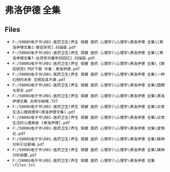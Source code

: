 # 弗洛伊德 全集

## Files

- `F:/5000G电子书\R01-医药卫生(养生 保健 医药 心理学)\心理学\弗洛伊德 全集\[弗洛伊德文集1-癔症研究].扫描版.pdf`
- `F:/5000G电子书\R01-医药卫生(养生 保健 医药 心理学)\心理学\弗洛伊德 全集\[弗洛伊德文集7-达芬奇对童年的回忆].扫描版.pdf`
- `F:/5000G电子书\R01-医药卫生(养生 保健 医药 心理学)\心理学\弗洛伊德 全集\《癔症研究》PDF下载 作者：弗洛伊德.pdf`
- `F:/5000G电子书\R01-医药卫生(养生 保健 医药 心理学)\心理学\弗洛伊德 全集\一种幻想的未来 文明及其不满.pdf`
- `F:/5000G电子书\R01-医药卫生(养生 保健 医药 心理学)\心理学\弗洛伊德 全集\图腾与禁忌.pdf`
- `F:/5000G电子书\R01-医药卫生(养生 保健 医药 心理学)\心理学\弗洛伊德 全集\弗洛伊德文集 文明与缺憾.TXT`
- `F:/5000G电子书\R01-医药卫生(养生 保健 医药 心理学)\心理学\弗洛伊德 全集\日常生活心理病理学(弗洛伊德文集).pdf`
- `F:/5000G电子书\R01-医药卫生(养生 保健 医药 心理学)\心理学\弗洛伊德 全集\日常生活的心理奥秘 [弗洛伊德].pdf`
- `F:/5000G电子书\R01-医药卫生(养生 保健 医药 心理学)\心理学\弗洛伊德 全集\爱情论.pdf`
- `F:/5000G电子书\R01-医药卫生(养生 保健 医药 心理学)\心理学\弗洛伊德 全集\精神分析引论新编.pdf`
- `F:/5000G电子书\R01-医药卫生(养生 保健 医药 心理学)\心理学\弗洛伊德 全集\精神分析纲要.pdf`
- `F:/5000G电子书\R01-医药卫生(养生 保健 医药 心理学)\心理学\弗洛伊德 全集\files.txt`
